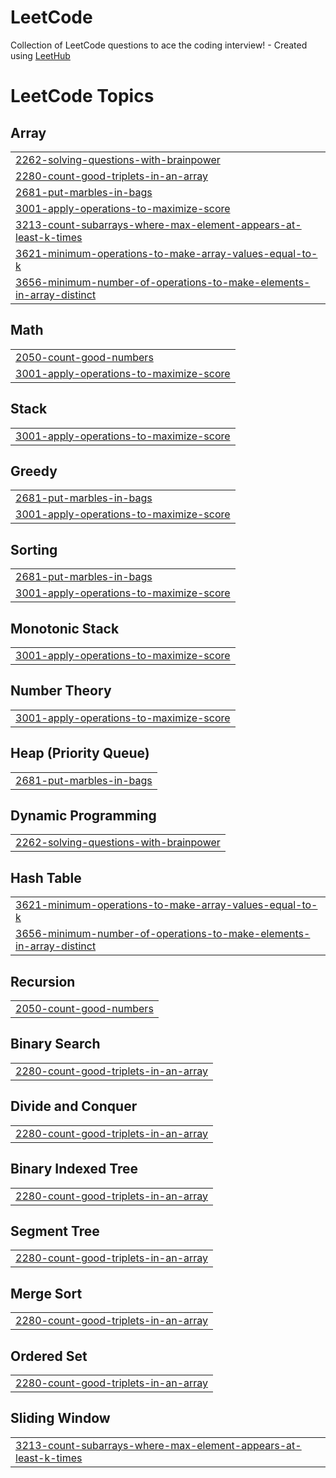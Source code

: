 # LeetCode
Collection of LeetCode questions to ace the coding interview! - Created using [LeetHub](https://github.com/QasimWani/LeetHub)

<!---LeetCode Topics Start-->
# LeetCode Topics
## Array
|  |
| ------- |
| [2262-solving-questions-with-brainpower](https://github.com/Saytara2001/LeetCode/tree/master/2262-solving-questions-with-brainpower) |
| [2280-count-good-triplets-in-an-array](https://github.com/Saytara2001/LeetCode/tree/master/2280-count-good-triplets-in-an-array) |
| [2681-put-marbles-in-bags](https://github.com/Saytara2001/LeetCode/tree/master/2681-put-marbles-in-bags) |
| [3001-apply-operations-to-maximize-score](https://github.com/Saytara2001/LeetCode/tree/master/3001-apply-operations-to-maximize-score) |
| [3213-count-subarrays-where-max-element-appears-at-least-k-times](https://github.com/Saytara2001/LeetCode/tree/master/3213-count-subarrays-where-max-element-appears-at-least-k-times) |
| [3621-minimum-operations-to-make-array-values-equal-to-k](https://github.com/Saytara2001/LeetCode/tree/master/3621-minimum-operations-to-make-array-values-equal-to-k) |
| [3656-minimum-number-of-operations-to-make-elements-in-array-distinct](https://github.com/Saytara2001/LeetCode/tree/master/3656-minimum-number-of-operations-to-make-elements-in-array-distinct) |
## Math
|  |
| ------- |
| [2050-count-good-numbers](https://github.com/Saytara2001/LeetCode/tree/master/2050-count-good-numbers) |
| [3001-apply-operations-to-maximize-score](https://github.com/Saytara2001/LeetCode/tree/master/3001-apply-operations-to-maximize-score) |
## Stack
|  |
| ------- |
| [3001-apply-operations-to-maximize-score](https://github.com/Saytara2001/LeetCode/tree/master/3001-apply-operations-to-maximize-score) |
## Greedy
|  |
| ------- |
| [2681-put-marbles-in-bags](https://github.com/Saytara2001/LeetCode/tree/master/2681-put-marbles-in-bags) |
| [3001-apply-operations-to-maximize-score](https://github.com/Saytara2001/LeetCode/tree/master/3001-apply-operations-to-maximize-score) |
## Sorting
|  |
| ------- |
| [2681-put-marbles-in-bags](https://github.com/Saytara2001/LeetCode/tree/master/2681-put-marbles-in-bags) |
| [3001-apply-operations-to-maximize-score](https://github.com/Saytara2001/LeetCode/tree/master/3001-apply-operations-to-maximize-score) |
## Monotonic Stack
|  |
| ------- |
| [3001-apply-operations-to-maximize-score](https://github.com/Saytara2001/LeetCode/tree/master/3001-apply-operations-to-maximize-score) |
## Number Theory
|  |
| ------- |
| [3001-apply-operations-to-maximize-score](https://github.com/Saytara2001/LeetCode/tree/master/3001-apply-operations-to-maximize-score) |
## Heap (Priority Queue)
|  |
| ------- |
| [2681-put-marbles-in-bags](https://github.com/Saytara2001/LeetCode/tree/master/2681-put-marbles-in-bags) |
## Dynamic Programming
|  |
| ------- |
| [2262-solving-questions-with-brainpower](https://github.com/Saytara2001/LeetCode/tree/master/2262-solving-questions-with-brainpower) |
## Hash Table
|  |
| ------- |
| [3621-minimum-operations-to-make-array-values-equal-to-k](https://github.com/Saytara2001/LeetCode/tree/master/3621-minimum-operations-to-make-array-values-equal-to-k) |
| [3656-minimum-number-of-operations-to-make-elements-in-array-distinct](https://github.com/Saytara2001/LeetCode/tree/master/3656-minimum-number-of-operations-to-make-elements-in-array-distinct) |
## Recursion
|  |
| ------- |
| [2050-count-good-numbers](https://github.com/Saytara2001/LeetCode/tree/master/2050-count-good-numbers) |
## Binary Search
|  |
| ------- |
| [2280-count-good-triplets-in-an-array](https://github.com/Saytara2001/LeetCode/tree/master/2280-count-good-triplets-in-an-array) |
## Divide and Conquer
|  |
| ------- |
| [2280-count-good-triplets-in-an-array](https://github.com/Saytara2001/LeetCode/tree/master/2280-count-good-triplets-in-an-array) |
## Binary Indexed Tree
|  |
| ------- |
| [2280-count-good-triplets-in-an-array](https://github.com/Saytara2001/LeetCode/tree/master/2280-count-good-triplets-in-an-array) |
## Segment Tree
|  |
| ------- |
| [2280-count-good-triplets-in-an-array](https://github.com/Saytara2001/LeetCode/tree/master/2280-count-good-triplets-in-an-array) |
## Merge Sort
|  |
| ------- |
| [2280-count-good-triplets-in-an-array](https://github.com/Saytara2001/LeetCode/tree/master/2280-count-good-triplets-in-an-array) |
## Ordered Set
|  |
| ------- |
| [2280-count-good-triplets-in-an-array](https://github.com/Saytara2001/LeetCode/tree/master/2280-count-good-triplets-in-an-array) |
## Sliding Window
|  |
| ------- |
| [3213-count-subarrays-where-max-element-appears-at-least-k-times](https://github.com/Saytara2001/LeetCode/tree/master/3213-count-subarrays-where-max-element-appears-at-least-k-times) |
<!---LeetCode Topics End-->